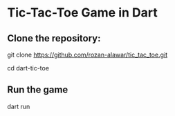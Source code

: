 # Tic-Tac-Toe Game in Dart


## Clone the repository:

   git clone https://github.com/rozan-alawar/tic_tac_toe.git
   
   cd dart-tic-toe

## Run the game

   dart run 


